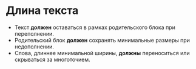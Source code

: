 # Длина текста

- Текст **должен** оставаться в рамках родительского блока при переполнении.
- Родительский блок **должен** сохранять минимальные размеры при недополнении.
- Слова, длиннее минимальной ширины, **должны** переноситься или скрываться за многоточием.
